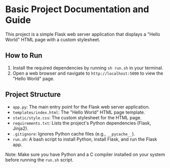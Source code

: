 Basic Project Documentation and Guide
=====================================

This project is a simple Flask web server application that displays a "Hello World" HTML page with a custom stylesheet.

How to Run
------------

1. Install the required dependencies by running `sh run.sh` in your terminal.
2. Open a web browser and navigate to `http://localhost:5000` to view the "Hello World" page.

Project Structure
----------------

* `app.py`: The main entry point for the Flask web server application.
* `templates/index.html`: The "Hello World" HTML page template.
* `static/style.css`: The custom stylesheet for the HTML page.
* `requirements.txt`: Lists the project's Python dependencies (Flask, Jinja2).
* `.gitignore`: Ignores Python cache files (e.g., `__pycache__`).
* `run.sh`: A bash script to install Python, install Flask, and run the Flask app.

Note: Make sure you have Python and a C compiler installed on your system before running the `run.sh` script.